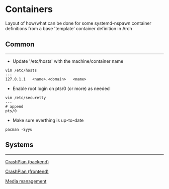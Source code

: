 Containers
==========

Layout of how/what can be done for some systemd-nspawn container definitions from a base 'template' container definition in Arch

## Common
---
* Update '/etc/hosts' with the machine/container name
```
vim /etc/hosts
---
127.0.1.1   <name>.<domain>   <name>
```

* Enable root login on pts/0 (or more) as needed
```
vim /etc/securetty
---
# append
pts/0
```

* Make sure everthing is up-to-date
```
pacman -Syyu
```

## Systems
---
[CrashPlan (backend)](https://github.com/enckse/howdoi/blob/master/software/containers/types/crashplan-backend.md)

[CrashPlan (frontend)](https://github.com/enckse/howdoi/blob/master/software/containers/types/crashplan-frontend.md)

[Media management](https://github.com/enckse/howdoi/blob/master/software/containers/types/media.md)

